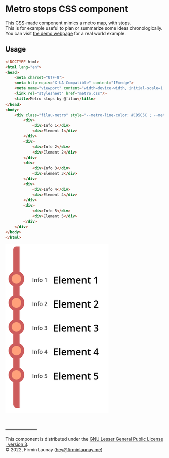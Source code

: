 # Metro stops CSS component

This CSS-made component mimics a metro map, with stops.  
This is for example useful to plan or summarize some ideas chronologically.  
You can visit [the demo webpage](https://metro-stops.firminlaunay.me/example.html) for a real world example.

## Usage

```html
<!DOCTYPE html>
<html lang="en">
<head>
    <meta charset="UTF-8">
    <meta http-equiv="X-UA-Compatible" content="IE=edge">
    <meta name="viewport" content="width=device-width, initial-scale=1.0">
    <link rel="stylesheet" href="metro.css"/>
    <title>Metro stops by @filau</title>
</head>
<body>
    <div class="filau-metro" style="--metro-line-color: #CD5C5C ; --metro-stop-color: #FFA07A; --metro-stop-font: 600 1rem 'Open Sans'">
        <div>
            <div>Info 1</div>
            <div>Element 1</div>
        </div>
        <div>
            <div>Info 2</div>
            <div>Element 2</div>
        </div>
        <div>
            <div>Info 3</div>
            <div>Element 3</div>
        </div>
        <div>
            <div>Info 4</div>
            <div>Element 4</div>
        </div>
        <div>
            <div>Info 5</div>
            <div>Element 5</div>
        </div>
    </div>
</body>
</html>
```

<a href="https://metro-stops.firminlaunay.me/example.html"><img src="https://github.com/filau/metro-stops-component/raw/main/example.png"/></a>

## __________

This component is distributed under the [GNU Lesser General Public License , version 3](https://www.gnu.org/licenses/lgpl-3.0.en.html).  
© 2022, Firmin Launay ([hey@firminlaunay.me](mailto:hey@firminlaunay.me))
